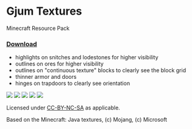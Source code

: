 # Gjum Textures

Minecraft Resource Pack

### [Download](https://github.com/Gjum/MC-Resource-Pack/archive/refs/heads/master.zip)

- highlights on snitches and lodestones for higher visibility
- outlines on ores for higher visibility
- outlines on "continuous texture" blocks to clearly see the block grid
- thinner armor and doors
- hinges on trapdoors to clearly see orientation

![](https://cdn.discordapp.com/attachments/732372904108359810/1144760222854946866/image.png)
![](https://cdn.discordapp.com/attachments/732372904108359810/1144758450295935106/image.png)
![](https://cdn.discordapp.com/attachments/732372904108359810/1144753146548199444/image.png)
![](https://cdn.discordapp.com/attachments/732372904108359810/1144752951458533426/image.png)
![](https://cdn.discordapp.com/attachments/732372904108359810/1144752690962894880/image.png)

Licensed under [CC-BY-NC-SA](https://creativecommons.org/licenses/by-nc-sa/4.0/) as applicable.

Based on the Minecraft: Java textures, (c) Mojang, (c) Microsoft

